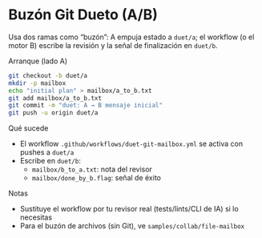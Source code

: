 Buzón Git Dueto (A/B)
=====================

Usa dos ramas como “buzón”: A empuja estado a `duet/a`; el workflow (o el motor B) escribe la revisión y la señal de finalización en `duet/b`.

Arranque (lado A)
```bash
git checkout -b duet/a
mkdir -p mailbox
echo "initial plan" > mailbox/a_to_b.txt
git add mailbox/a_to_b.txt
git commit -m "duet: A → B mensaje inicial"
git push -u origin duet/a
```

Qué sucede
- El workflow `.github/workflows/duet-git-mailbox.yml` se activa con pushes a `duet/a`
- Escribe en `duet/b`:
  - `mailbox/b_to_a.txt`: nota del revisor
  - `mailbox/done_by_b.flag`: señal de éxito

Notas
- Sustituye el workflow por tu revisor real (tests/lints/CLI de IA) si lo necesitas
- Para el buzón de archivos (sin Git), ve `samples/collab/file-mailbox`

